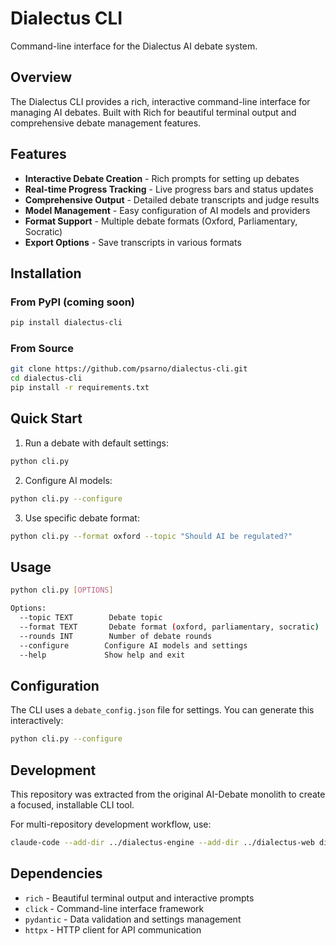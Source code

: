 # Dialectus CLI

Command-line interface for the Dialectus AI debate system.

## Overview

The Dialectus CLI provides a rich, interactive command-line interface for managing AI debates. Built with Rich for beautiful terminal output and comprehensive debate management features.

## Features

- **Interactive Debate Creation** - Rich prompts for setting up debates
- **Real-time Progress Tracking** - Live progress bars and status updates  
- **Comprehensive Output** - Detailed debate transcripts and judge results
- **Model Management** - Easy configuration of AI models and providers
- **Format Support** - Multiple debate formats (Oxford, Parliamentary, Socratic)
- **Export Options** - Save transcripts in various formats

## Installation

### From PyPI (coming soon)
```bash
pip install dialectus-cli
```

### From Source
```bash
git clone https://github.com/psarno/dialectus-cli.git
cd dialectus-cli
pip install -r requirements.txt
```

## Quick Start

1. Run a debate with default settings:
```bash
python cli.py
```

2. Configure AI models:
```bash
python cli.py --configure
```

3. Use specific debate format:
```bash
python cli.py --format oxford --topic "Should AI be regulated?"
```

## Usage

```bash
python cli.py [OPTIONS]

Options:
  --topic TEXT        Debate topic
  --format TEXT       Debate format (oxford, parliamentary, socratic)
  --rounds INT        Number of debate rounds
  --configure        Configure AI models and settings
  --help             Show help and exit
```

## Configuration

The CLI uses a `debate_config.json` file for settings. You can generate this interactively:

```bash
python cli.py --configure
```

## Development

This repository was extracted from the original AI-Debate monolith to create a focused, installable CLI tool.

For multi-repository development workflow, use:
```bash
claude-code --add-dir ../dialectus-engine --add-dir ../dialectus-web dialectus-cli
```

## Dependencies

- `rich` - Beautiful terminal output and interactive prompts
- `click` - Command-line interface framework
- `pydantic` - Data validation and settings management
- `httpx` - HTTP client for API communication